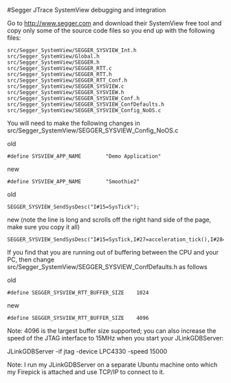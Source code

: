 #Segger JTrace SystemView debugging and integration 

Go to http://www.segger.com and download their SystemView free tool and copy only some of the source code files so you end up with the following files:
```
src/Segger_SystemView/SEGGER_SYSVIEW_Int.h
src/Segger_SystemView/Global.h
src/Segger_SystemView/SEGGER.h
src/Segger_SystemView/SEGGER_RTT.c
src/Segger_SystemView/SEGGER_RTT.h
src/Segger_SystemView/SEGGER_RTT_Conf.h
src/Segger_SystemView/SEGGER_SYSVIEW.c
src/Segger_SystemView/SEGGER_SYSVIEW.h
src/Segger_SystemView/SEGGER_SYSVIEW_Conf.h
src/Segger_SystemView/SEGGER_SYSVIEW_ConfDefaults.h
src/Segger_SystemView/SEGGER_SYSVIEW_Config_NoOS.c
```

You will need to make the following changes in src/Segger_SystemView/SEGGER_SYSVIEW_Config_NoOS.c

old
```
#define SYSVIEW_APP_NAME        "Demo Application"
```
new
```
#define SYSVIEW_APP_NAME        "Smoothie2"
```
old
```
SEGGER_SYSVIEW_SendSysDesc("I#15=SysTick");
```
new (note the line is long and scrolls off the right hand side of the page, make sure you copy it all)
```
SEGGER_SYSVIEW_SendSysDesc("I#15=SysTick,I#27=acceleration_tick(),I#28=step_tick(),I#29=unstep_tick(),I#30=Timer2,I#100=Endstops::Endstops()");
```
If you find that you are running out of buffering between the CPU and your PC, then change src/Segger_SystemView/SEGGER_SYSVIEW_ConfDefaults.h as follows

old
```
#define SEGGER_SYSVIEW_RTT_BUFFER_SIZE    1024
```
new
```
#define SEGGER_SYSVIEW_RTT_BUFFER_SIZE    4096
```
Note: 4096 is the largest buffer size supported; you can also increase the speed of the JTAG interface to 15MHz when you start your JLinkGDBServer:

JLinkGDBServer -if jtag -device LPC4330 -speed 15000

Note: I run my JLinkGDBServer on a separate Ubuntu machine onto which my Firepick is attached and use TCP/IP to connect to it.


